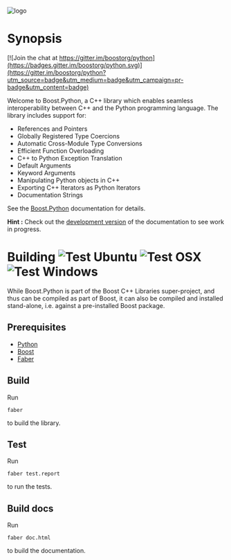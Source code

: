 ![logo](https://raw.githubusercontent.com/boostorg/python/develop/doc/images/bpl.png)

# Synopsis

[![Join the chat at https://gitter.im/boostorg/python](https://badges.gitter.im/boostorg/python.svg)](https://gitter.im/boostorg/python?utm_source=badge&utm_medium=badge&utm_campaign=pr-badge&utm_content=badge)

Welcome to Boost.Python, a C++ library which enables seamless interoperability between C++ and the Python programming language. The library includes support for:

* References and Pointers
* Globally Registered Type Coercions
* Automatic Cross-Module Type Conversions
* Efficient Function Overloading
* C++ to Python Exception Translation
* Default Arguments
* Keyword Arguments
* Manipulating Python objects in C++
* Exporting C++ Iterators as Python Iterators
* Documentation Strings

See the [Boost.Python](http://boostorg.github.io/python) documentation for details.

**Hint :** Check out the [development version](http://boostorg.github.io/python/develop) of the documentation to see work in progress.

# Building ![Test Ubuntu](https://github.com/boostorg/python/workflows/Test%20Ubuntu/badge.svg) ![Test OSX](https://github.com/boostorg/python/workflows/Test%20OSX/badge.svg) ![Test Windows](https://github.com/boostorg/python/workflows/Test%20Windows/badge.svg)

While Boost.Python is part of the Boost C++ Libraries super-project, and thus can be compiled as part of Boost, it can also be compiled and installed stand-alone, i.e. against a pre-installed Boost package.

## Prerequisites

* [Python](http://www.python.org)
* [Boost](http://www.boost.org)
* [Faber](https://stefanseefeld.github.io/faber)

## Build

Run

```
faber
```
to build the library.

## Test

Run

```
faber test.report
```
to run the tests.

## Build docs

Run

```
faber doc.html
```
to build the documentation.
